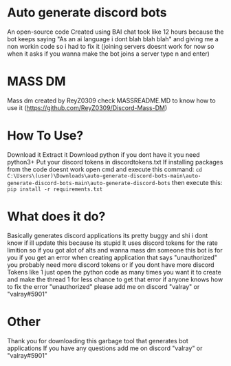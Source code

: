 # Auto generate discord bots
An open-source code Created using BAI chat took like 12 hours because the bot keeps saying "As an ai language i dont blah blah blah" and giving me a non workin code so i had to fix it
(joining servers doesnt work for now so when it asks if you wanna make the bot joins a server type n and enter)

# MASS DM
Mass dm created by ReyZ0309 check MASSREADME.MD to know how to use it (https://github.com/ReyZ0309/Discord-Mass-DM)

# How To Use?
Download it
Extract it
Download python if you dont have it you need python3+
Put your discord tokens in discordtokens.txt
If installing packages from the code doesnt work open cmd and execute this command: ``cd C:\Users\(user)\Downloads\auto-generate-discord-bots-main\auto-generate-discord-bots-main\auto-generate-discord-bots`` then execute this: ``pip install -r requirements.txt``

# What does it do?
Basically generates discord applications its pretty buggy and shi i dont know if ill update this because its stupid
It uses discord tokens for the rate limition so if you got alot of alts and wanna mass dm someone this bot is for you
if you get an error when creating application that says "unauthorized" you probably need more discord tokens or if you dont have more discord Tokens like 1 just open the python code as many times you want it to create and make the thread 1 for less chance to get that error if anyone knows how to fix the error "unauthorized" please add me on discord "valray" or "valray#5901"

# Other
Thank you for downloading this garbage tool that generates bot applications
If you have any questions add me on discord "valray" or "valray#5901"
